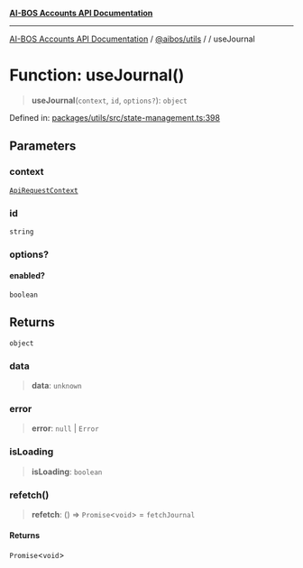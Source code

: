 [**AI-BOS Accounts API Documentation**](../../../README.md)

***

[AI-BOS Accounts API Documentation](../../../README.md) / [@aibos/utils](../README.md) / [](../README.md) / useJournal

# Function: useJournal()

> **useJournal**(`context`, `id`, `options?`): `object`

Defined in: [packages/utils/src/state-management.ts:398](https://github.com/pohlai88/accounts/blob/48103fb36d28b2b9bfb33472b6de2f719773cde9/packages/utils/src/state-management.ts#L398)

## Parameters

### context

[`ApiRequestContext`](../interfaces/ApiRequestContext.md)

### id

`string`

### options?

#### enabled?

`boolean`

## Returns

`object`

### data

> **data**: `unknown`

### error

> **error**: `null` \| `Error`

### isLoading

> **isLoading**: `boolean`

### refetch()

> **refetch**: () => `Promise`\<`void`\> = `fetchJournal`

#### Returns

`Promise`\<`void`\>
